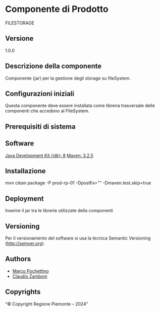 # Componente di Prodotto
FILESTORAGE

## Versione
1.0.0

## Descrizione della componente
Componente (jar) per la gestione degli storage su fileSystem.

## Configurazioni iniziali
Questa componente deve essere installata come libreria trasversale delle componenti che accedono al FileSystem.

## Prerequisiti di sistema

## Software
[Java Development Kit (jdk): 8](https://https://www.oracle.com/java)
[Maven: 3.2.5](https://maven.apache.org)

## Installazione
mvn clean package -P prod-rp-01 -Dpostfix="" -Dmaven.test.skip=true

## Deployment
Inserire il jar tra le librerie utilizzate della componenti

## Versioning
Per il versionamento del software si usa la tecnica Semantic Versioning (http://semver.org).

## Authors
* [Marco Pochettino](mailto:marco.pochettino@csi.it)
* [Claudio Zamboni](mailto:claudio.zamboni@csi.it)

## Copyrights
“© Copyright Regione Piemonte – 2024”